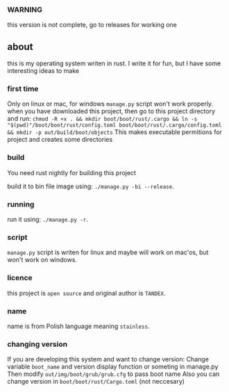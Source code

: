 ### WARNING
this version is not complete, go to releases for working one

## about
this is my operating system writen in rust.
I write it for fun, but I have some interesting ideas to make

### first time
Only on linux or mac, for windows `manage.py` script won't work properly.
when you have downloaded this project, then go to this project directory and run:
`chmod -R +x . && mkdir boot/boot/rust/.cargo && ln -s "$(pwd)"/boot/boot/rust/config.toml boot/boot/rust/.cargo/config.toml && mkdir -p out/build/boot/objects`
This makes executable permitions for project and creates some directories

### build
You need rust nightly for building this project

build it to bin file image using: `./manage.py -bi --release`.

### running
run it using: `./manage.py -r`.

### script
`manage.py` script is writen for linux and maybe will work on mac'os, but won't work on windows.

### licence
this project is `open source` and original author is `TANDEX`.

### name
name is from Polish language meaning `stainless`. 

### changing version
If you are developing this system and want to change version:
Change variable `boot_name` and version display function or someting in manage.py
Then modify `out/img/boot/grub/grub.cfg` to pass boot name
Also you can change version in `boot/boot/rust/Cargo.toml` (not neccesary)
